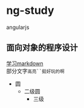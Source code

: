 # ng-study
angularjs
## 面向对象的程序设计
[学习markdown](http://www.tuicool.com/articles/zIJrEjn "悬停显示")<br/>
部分文字`高亮``挺好玩的啊`<br/>
* 圆
  * 二级圆
    * 三级
